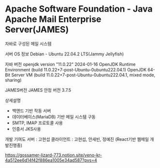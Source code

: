 # Apache Software Foundation - Java Apache Mail Enterprise Server(JAMES)
 자바로 구성된 메일 시스템
 
 서버 OS 정보
 Debian - Ubuntu 22.04.2 LTS(Jammy Jellyfish)
 
 자바 버전
 openjdk version "11.0.22" 2024-01-16
 OpenJDK Runtime Environment (build 11.0.22+7-post-Ubuntu-0ubuntu222.04.1)
 OpenJDK 64-Bit Server VM (build 11.0.22+7-post-Ubuntu-0ubuntu222.04.1, mixed mode, sharing)

 JAMES버전
 JAMES 안정 버전 3.7.5

 상세설명
 - 백앤드 기반 작동 서버
 - 데이터베이스(MariaDB) 기반 메일 시스템 구동
 - SMTP, IMAP 프로토콜 사용
 - 인증서 JKS사용
 
 개발 기여도
 서버 : 고현섭
 클라이언트 : 고현섭, 안새빈, 정예진 (React기반 웹메일 개발진행중)


 https://gossamer-lizard-773.notion.site/veno-kr-4a512ee6d14f42f886ea1005e34ad587?pvs=4
 
